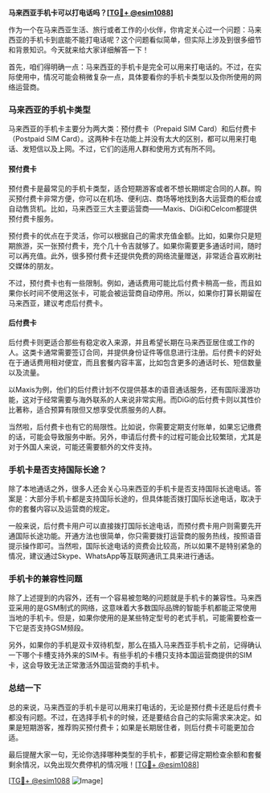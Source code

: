 **马来西亚手机卡可以打电话吗？[[TG💪+ @esim1088](https://t.me/s/esim1088)]**

作为一个在马来西亚生活、旅行或者工作的小伙伴，你肯定关心过一个问题：马来西亚的手机卡到底能不能打电话呢？这个问题看似简单，但实际上涉及到很多细节和背景知识。今天就来给大家详细解答一下！

首先，咱们得明确一点：马来西亚的手机卡是完全可以用来打电话的。不过，在实际使用中，情况可能会稍微复杂一点，具体要看你的手机卡类型以及你所使用的网络运营商。

### 马来西亚的手机卡类型

马来西亚的手机卡主要分为两大类：预付费卡（Prepaid SIM Card）和后付费卡（Postpaid SIM Card）。这两种卡在功能上并没有太大的区别，都可以用来打电话、发短信以及上网。不过，它们的适用人群和使用方式有所不同。

#### 预付费卡

预付费卡是最常见的手机卡类型，适合短期游客或者不想长期绑定合同的人群。购买预付费卡非常方便，你可以在机场、便利店、商场等地找到各大运营商的柜台或自动售货机。比如，马来西亚三大主要运营商——Maxis、DiGi和Celcom都提供预付费卡服务。

预付费卡的优点在于灵活，你可以根据自己的需求充值金额。比如，如果你只是短期旅游，买一张预付费卡，充个几十令吉就够了。如果你需要更多通话时间，随时可以再充值。此外，很多预付费卡还提供免费的网络流量赠送，非常适合喜欢刷社交媒体的朋友。

不过，预付费卡也有一些限制。例如，通话费用可能比后付费卡稍高一些，而且如果你长时间不使用这张卡，可能会被运营商自动停用。所以，如果你打算长期留在马来西亚，建议考虑后付费卡。

#### 后付费卡

后付费卡则更适合那些有稳定收入来源，并且希望长期在马来西亚居住或工作的人。这类卡通常需要签订合同，并提供身份证件等信息进行注册。后付费卡的好处在于通话费用相对便宜，而且套餐内容丰富，比如包含更多的通话时长、短信数量以及流量。

以Maxis为例，他们的后付费计划不仅提供基本的语音通话服务，还有国际漫游功能，这对于经常需要与海外联系的人来说非常实用。而DiGi的后付费卡则以其性价比著称，适合预算有限但又想享受优质服务的人群。

当然啦，后付费卡也有它的局限性。比如说，你需要定期支付账单，如果忘记缴费的话，可能会导致服务中断。另外，申请后付费卡的过程可能会比较繁琐，尤其是对于外国人来说，可能还需要额外的文件支持。

### 手机卡是否支持国际长途？

除了本地通话之外，很多人还会关心马来西亚的手机卡是否支持国际长途电话。答案是：大部分手机卡都是支持国际长途的，但具体能否拨打国际长途电话，取决于你的套餐内容以及运营商的规定。

一般来说，后付费卡用户可以直接拨打国际长途电话，而预付费卡用户则需要先开通国际长途功能。开通方法也很简单，你只需要拨打运营商的服务热线，按照语音提示操作即可。当然啦，国际长途电话的资费会比较高，所以如果不是特别紧急的情况，建议通过Skype、WhatsApp等互联网通讯工具来进行通话。

### 手机卡的兼容性问题

除了上述提到的内容外，还有一个容易被忽略的问题就是手机卡的兼容性。马来西亚采用的是GSM制式的网络，这意味着大多数国际品牌的智能手机都能正常使用当地的手机卡。但是，如果你使用的是某些特定型号的老式手机，可能需要检查一下它是否支持GSM频段。

另外，如果你的手机是双卡双待机型，那么在插入马来西亚手机卡之前，记得确认一下哪个卡槽支持外来的SIM卡。有些手机的卡槽只支持本国运营商提供的SIM卡，这会导致无法正常激活外国运营商的手机卡。

### 总结一下

总的来说，马来西亚的手机卡是可以用来打电话的，无论是预付费卡还是后付费卡都没有问题。不过，在选择手机卡的时候，还是要结合自己的实际需求来决定。如果是短期游客，推荐购买预付费卡；如果是长期居住者，则后付费卡可能更加合适。

最后提醒大家一句，无论你选择哪种类型的手机卡，都要记得定期检查余额和套餐剩余情况，以免出现欠费停机的情况哦！[[TG💪+ @esim1088](https://t.me/s/esim1088)]

[[TG💪+ @esim1088](https://t.me/s/esim1088) ![Image](https://i.postimg.cc/4NQfJmqS/Snipaste-2025-05-13-00-14-12.png)]